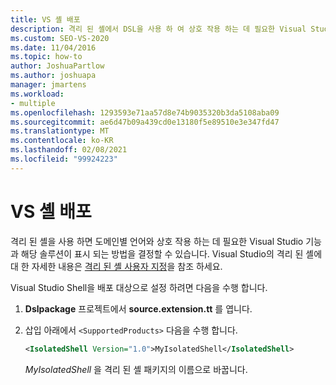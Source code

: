 ```yaml
---
title: VS 셸 배포
description: 격리 된 셸에서 DSL을 사용 하 여 상호 작용 하는 데 필요한 Visual Studio 기능 및 해당 솔루션이 표시 되는 방법을 결정 하는 방법을 알아보세요.
ms.custom: SEO-VS-2020
ms.date: 11/04/2016
ms.topic: how-to
author: JoshuaPartlow
ms.author: joshuapa
manager: jmartens
ms.workload:
- multiple
ms.openlocfilehash: 1293593e71aa57d8e74b9035320b3da5108aba09
ms.sourcegitcommit: ae6d47b09a439cd0e13180f5e89510e3e347fd47
ms.translationtype: MT
ms.contentlocale: ko-KR
ms.lasthandoff: 02/08/2021
ms.locfileid: "99924223"
---
```

# <a name="vs-shell-deployment"></a>VS 셸 배포

격리 된 셸을 사용 하면 도메인별 언어와 상호 작용 하는 데 필요한 Visual Studio 기능과 해당 솔루션이 표시 되는 방법을 결정할 수 있습니다. Visual Studio의 격리 된 셸에 대 한 자세한 내용은 [격리 된 셸 사용자 지정](https://visualstudio.microsoft.com/vs/older-downloads/isolated-shell/)을 참조 하세요.

Visual Studio Shell을 배포 대상으로 설정 하려면 다음을 수행 합니다.

1. **Dslpackage** 프로젝트에서 **source.extension.tt** 를 엽니다.

2. 삽입 아래에서 `<SupportedProducts>` 다음을 수행 합니다.

   ```xml
   <IsolatedShell Version="1.0">MyIsolatedShell</IsolatedShell>
   ```

   *MyIsolatedShell* 을 격리 된 셸 패키지의 이름으로 바꿉니다.
